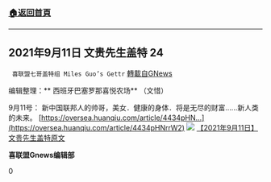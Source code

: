 ###  [:house:返回首頁](https://github.com/ourhimalayas/txt)
---


## 2021年9月11日 文贵先生盖特 24
` 喜联盟七哥盖特组 Miles Guo’s Gettr` [轉載自GNews](https://gnews.org/zh-hans/1526728/)

编辑整理：** 西班牙巴塞罗那喜悦农场** （文惜）

9月11号： 新中国联邦人的帅哥，美女．健康的身体．将是无尽的财富……新人类的未来。 [https://oversea.huanqiu.com/article/4434pHN…](https://oversea.huanqiu.com/article/4434pHNrrW2)
![](https://assets.gnews.org/wp-content/uploads/2021/09/d547826e7473e9f94ff046173dea2790.jpg)
[【2021年9月11日】文贵先生盖特原文](https://gettr.com/post/paqhykeee8)

**喜联盟Gnews编辑部**

0
